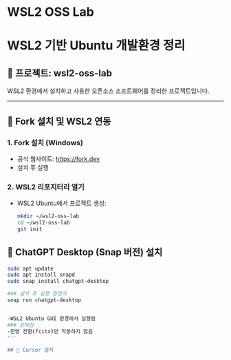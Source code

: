 # WSL2 OSS Lab
# WSL2 기반 Ubuntu 개발환경 정리

## 📁 프로젝트: wsl2-oss-lab

WSL2 환경에서 설치하고 사용한 오픈소스 소프트웨어를 정리한 프로젝트입니다.

---

## 🧩 Fork 설치 및 WSL2 연동

### 1. Fork 설치 (Windows)

- 공식 웹사이트: https://fork.dev
- 설치 후 실행

### 2. WSL2 리포지터리 열기

- WSL2 Ubuntu에서 프로젝트 생성:
  ```bash
  mkdir ~/wsl2-oss-lab
  cd ~/wsl2-oss-lab
  git init


## 🧩 ChatGPT Desktop (Snap 버전) 설치

```bash
sudo apt update
sudo apt install snapd
sudo snap install chatgpt-desktop

### 설치 후 실행 명령어
snap run chatgpt-desktop


-WSL2 Ubuntu GUI 환경에서 실행됨
### 문제점
-한영 전환(fcitx)만 작동하지 않음
'''

## 🧩 Cursor 설치
